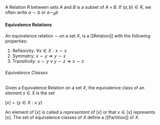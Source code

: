 A Relation $R$ between sets $A$ and $B$ is a subset of $A\times B$.
If $(a,b) \in R$, we often write $a\sim b$  or $a \sim_R b$ 

#### Equivalence Relations

An equivalence relation $\sim$ on a set $X$, is a [[Relation]] with the following properties:

1. Reflexivity: $\forall x\in X: x\sim x$
2. Symmetry: $x\sim y \Rightarrow y\sim x$
3. Transitivity: $x\sim y \vee y \sim z \Rightarrow x \sim z$ 

###### Equivalence Classes

Given a Equivalence Relation on a set $X$, the equivalence class of an element $x\in X$ is the set 

$[x]= \{y\in X : x~y\}$

An element of $[x]$ is called a *representant* of $[x]$ or that $x\in[x]$ represents $[x]$.
The set of equivalence classes of $X$ define a [[Partition]] of $X$. 
